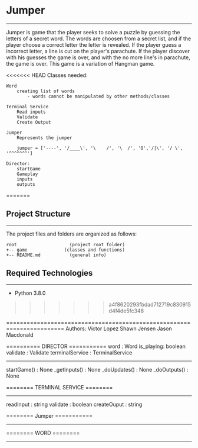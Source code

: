 # Jumper
---
Jumper is  game that the player seeks to solve a puzzle by guessing the letters of a secret word.
The words are choosen from a secret list, and if the player choose a correct letter the letter is revealed.
If the player guess a incorrect letter, a line is cut on the player's parachute. If the player discover with his guesses the game is over, and with the no more line's in parachute, the game is over. 
This game is a variation of Hangman game.

<<<<<<< HEAD
Classes needed: 

    Word
        creating list of words
            - words cannot be manipulated by other methods/classes

    Terminal Service
        Read inputs
        Validate
        Create Output

    Jumper
        Represents the jumper

        jumper = ['----', '/____\', '\    /', '\  /', 'O','/|\', '/ \', '^^^^^^^']

    Director: 
        startGame
        Gameplay
        inputs
        outputs
=======
## Project Structure
---
The project files and folders are organized as follows:
```
root                    (project root folder)
+-- game              (classes and functions)
+-- README.md           (general info)
```

## Required Technologies
---
* Python 3.8.0
>>>>>>> a4f8620293fbdad712719c830915d4f4de5fc348

=======================================================================
Authors: 
Victor Lopez
Shawn Jensen
Jason Macdonald



========== DIRECTOR ===========
word : Word
is_playing: boolean
validate : Validate
terminalService : TerminalService

------------------------------
startGame() : None
_getInputs() : None
_doUpdates() : None
_doOutputs() : None


======== TERMINAL SERVICE ========

-----------------------------------

readInput : string
validate : boolean
createOuput : string


======== Jumper ===========


---------------------------





======== WORD ========


----------------------



